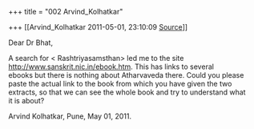 +++
title = "002 Arvind_Kolhatkar"

+++
[[Arvind_Kolhatkar	2011-05-01, 23:10:09 [Source](https://groups.google.com/g/samskrita/c/bWPnSstHo5k)]]



Dear Dr Bhat,  
  
A search for \< Rashtriyasamsthan> led me to the site  
<http://www.sanskrit.nic.in/ebook.htm>. This has links to several  
ebooks but there is nothing about Atharvaveda there. Could you please  
paste the actual link to the book from which you have given the two  
extracts, so that we can see the whole book and try to understand what  
it is about?  
  
Arvind Kolhatkar, Pune, May 01, 2011.

